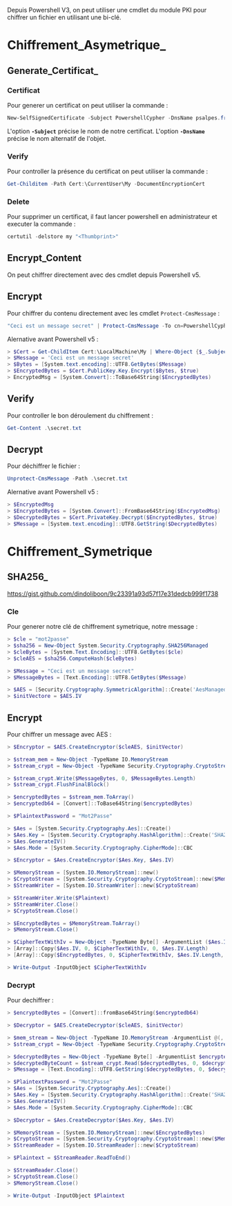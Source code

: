 
Depuis Powershell V3, on peut utiliser une cmdlet du module PKI pour chiffrer un fichier en utilisant une bi-clé.

# __Chiffrement_Asymetrique___

## __Generate_Certificat___

### Certificat

Pour generer un certificat on peut utiliser la commande : 

```powershell
New-SelfSignedCertificate -Subject PowershellCypher -DnsName psalpes.fr -CertStoreLocation "Cert:\CurrentUser\My" -Type DocumentEncryptionCert
```

L'option **`-Subject`** précise le nom de notre certificat.
L'option **`-DnsName`** précise le nom alternatif de l'objet.

### Verify

Pour controller la présence du certificat on peut utiliser la commande :

```powershell
Get-Childitem -Path Cert:\CurrentUser\My -DocumentEncryptionCert
```

### Delete

Pour supprimer un certificat, il faut lancer powershell en administrateur et executer la commande :

```powershell
certutil -delstore my "<Thumbprint>"
```


## __Encrypt_Content__

On peut chiffrer directement avec des cmdlet depuis Powershell v5.

## Encrypt

Pour chiffrer du contenu directement avec les cmdlet `Protect-CmsMessage` :

```powershell
"Ceci est un message secret" | Protect-CmsMessage -To cn=PowershellCypher -OutFile .\secret.txt
```

Alernative avant Powershell v5 :

```powershell
> $Cert = Get-ChildItem Cert:\LocalMachine\My | Where-Object {$_.Subject -like "PowershellCypher"}
> $Message = 'Ceci est un message secret'
> $Bytes = [System.text.encoding]::UTF8.GetBytes($Message)
> $EncryptedBytes = $Cert.PublicKey.Key.Encrypt($Bytes, $true)
> EncryptedMsg = [System.Convert]::ToBase64String($EncryptedBytes)
```

## Verify

Pour controller le bon déroulement du chiffrement :

```powershell
Get-Content .\secret.txt
```

## Decrypt

Pour déchiffrer le fichier :

```powershell
Unprotect-CmsMessage -Path .\secret.txt
```

Alernative avant Powershell v5 :

```powershell
> $EncryptedMsg
> $EncryptedBytes = [System.Convert]::FromBase64String($EncryptedMsg)
> $DecryptedBytes = $Cert.PrivateKey.Decrypt($EncryptedBytes, $true)
> $Message = [System.text.encoding]::UTF8.GetString($DecryptedBytes)
```


# __Chiffrement_Symetrique__

## __SHA256___

https://gist.github.com/dindoliboon/9c23391a93d57f17e31dedcb999f1738

### Cle

Pour generer notre clé de chiffrement symetrique, notre message :

```powershell
> $cle = "mot2passe"
> $sha256 = New-Object System.Security.Cryptography.SHA256Managed
> $cleBytes = [System.Text.Encoding]::UTF8.GetBytes($cle)
> $cleAES = $sha256.ComputeHash($cleBytes)

> $Message = "Ceci est un message secret"
> $MessageBytes = [Text.Encoding]::UTF8.GetBytes($Message)

> $AES = [Security.Cryptography.SymmetricAlgorithm]::Create('AesManaged')
> $initVectore = $AES.IV
```


## Encrypt

Pour chiffrer un message avec AES :

```powershell
> $Encryptor = $AES.CreateEncryptor($cleAES, $initVector)

> $stream_mem = New-Object -TypeName IO.MemoryStream
> $stream_crypt = New-Object -TypeName Security.Cryptography.CryptoStream -ArgumentList @($stream_mem, $Encryptor, 'Write')

> $stream_crypt.Write($MessageBytes, 0, $MessageBytes.Length)
> $stream_crypt.FlushFinalBlock()

> $encryptedBytes = $stream_mem.ToArray()
> $encryptedb64 = [Convert]::ToBase64String($encryptedBytes)
```

```powershell
> $PlaintextPassword = "Mot2Passe"

> $Aes = [System.Security.Cryptography.Aes]::Create()
> $Aes.Key = [System.Security.Cryptography.HashAlgorithm]::Create('SHA256').ComputeHash([System.Text.Encoding]::UTF8.GetBytes($PlaintextPassword))
> $Aes.GenerateIV()
> $Aes.Mode = [System.Security.Cryptography.CipherMode]::CBC

> $Encryptor = $Aes.CreateEncryptor($Aes.Key, $Aes.IV)

> $MemoryStream = [System.IO.MemoryStream]::new()
> $CryptoStream = [System.Security.Cryptography.CryptoStream]::new($MemoryStream, $Encryptor, [System.Security.Cryptography.CryptoStreamMode]::Write)
> $StreamWriter = [System.IO.StreamWriter]::new($CryptoStream)

> $StreamWriter.Write($Plaintext)
> $StreamWriter.Close()
> $CryptoStream.Close()

> $EncryptedBytes = $MemoryStream.ToArray()
> $MemoryStream.Close()

> $CipherTextWithIv = New-Object -TypeName Byte[] -ArgumentList ($Aes.IV.Length + $EncryptedBytes.Length)
> [Array]::Copy($Aes.IV, 0, $CipherTextWithIv, 0, $Aes.IV.Length)
> [Array]::Copy($EncryptedBytes, 0, $CipherTextWithIv, $Aes.IV.Length, $EncryptedBytes.Length)

> Write-Output -InputObject $CipherTextWithIv
```

### Decrypt

Pour dechiffrer :

```powershell
> $encryptedBytes = [Convert]::fromBase64String($encryptedb64)

> $Decryptor = $AES.CreateDecryptor($cleAES, $initVector)

> $mem_stream = New-Object -TypeName IO.MemoryStream -ArgumentList @(, $encryptedBytes)
> $stream_crypt = New-Object -TypeName Security.Cryptography.CryptoStream -ArgumentList @($mem_stream, $Decryptor, 'Read')

> $decryptedBytes = New-Object -TypeName Byte[] -ArgumentList $encryptedBytes.Length
> $decryptedByteCount = $stream_crypt.Read($decryptedBytes, 0, $decryptedBytes.Length)
> $Message = [Text.Encoding]::UTF8.GetString($decryptedBytes, 0, $decryptedByteCount)
```

```powershell
> $PlaintextPassword = "Mot2Passe"
> $Aes = [System.Security.Cryptography.Aes]::Create()
> $Aes.Key = [System.Security.Cryptography.HashAlgorithm]::Create('SHA256').ComputeHash([System.Text.Encoding]::UTF8.GetBytes($PlaintextPassword))
> $Aes.GenerateIV()
> $Aes.Mode = [System.Security.Cryptography.CipherMode]::CBC

> $Decryptor = $Aes.CreateDecryptor($Aes.Key, $Aes.IV)

> $MemoryStream = [System.IO.MemoryStream]::new($EncryptedBytes)
> $CryptoStream = [System.Security.Cryptography.CryptoStream]::new($MemoryStream, $Decryptor, [System.Security.Cryptography.CryptoStreamMode]::Read)
> $StreamReader = [System.IO.StreamReader]::new($CryptoStream)

> $Plaintext = $StreamReader.ReadToEnd()

> $StreamReader.Close()
> $CryptoStream.Close()
> $MemoryStream.Close()

> Write-Output -InputObject $Plaintext
```